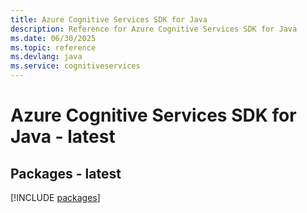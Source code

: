 ```yaml
---
title: Azure Cognitive Services SDK for Java
description: Reference for Azure Cognitive Services SDK for Java
ms.date: 06/30/2025
ms.topic: reference
ms.devlang: java
ms.service: cognitiveservices
---
```

# Azure Cognitive Services SDK for Java - latest
## Packages - latest
[!INCLUDE [packages](cognitive-services-index.md)]